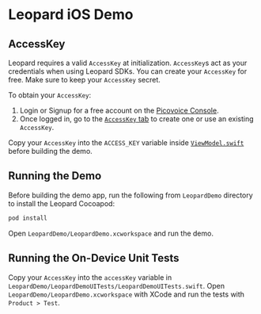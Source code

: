 # Leopard iOS Demo

## AccessKey

Leopard requires a valid `AccessKey` at initialization. `AccessKey`s act as your credentials when using Leopard SDKs.
You can create your `AccessKey` for free. Make sure to keep your `AccessKey` secret.

To obtain your `AccessKey`:
1. Login or Signup for a free account on the [Picovoice Console](https://picovoice.ai/console/).
2. Once logged in, go to the [`AccessKey` tab](https://console.picovoice.ai/access_key) to create one or use an existing `AccessKey`.

Copy your `AccessKey` into the `ACCESS_KEY` variable inside [`ViewModel.swift`](/demo/ios/LeopardDemo/LeopardDemo/ViewModel.swift) before building the demo.

## Running the Demo

Before building the demo app, run the following from `LeopardDemo` directory to install the Leopard Cocoapod:

```ruby
pod install
```
Open `LeopardDemo/LeopardDemo.xcworkspace` and run the demo.

## Running the On-Device Unit Tests

Copy your `AccessKey` into the `accessKey` variable in `LeopardDemo/LeopardDemoUITests/LeopardDemoUITests.swift`. Open `LeopardDemo/LeopardDemo.xcworkspace` with XCode and run the tests with `Product > Test`.